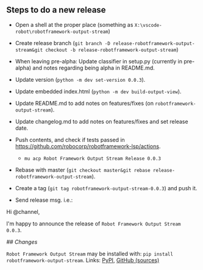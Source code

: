 
Steps to do a new release
---------------------------

- Open a shell at the proper place (something as `X:\vscode-robot\robotframework-output-stream`)

- Create release branch (`git branch -D release-robotframework-output-stream&git checkout -b release-robotframework-output-stream`)

- When leaving pre-alpha: Update classifier in setup.py (currently in pre-alpha) and notes regarding being alpha in README.md.

- Update version (`python -m dev set-version 0.0.3`).

- Update embedded index.html (`python -m dev build-output-view`).

- Update README.md to add notes on features/fixes (on `robotframework-output-stream`).

- Update changelog.md to add notes on features/fixes and set release date.

- Push contents, and check if tests passed in https://github.com/robocorp/robotframework-lsp/actions.
  - `mu acp Robot Framework Output Stream Release 0.0.3`

- Rebase with master (`git checkout master&git rebase release-robotframework-output-stream`).

- Create a tag (`git tag robotframework-output-stream-0.0.3`) and push it.

- Send release msg. i.e.:

Hi @channel,

I'm happy to announce the release of `Robot Framework Output Stream 0.0.3`.

*## Changes*


`Robot Framework Output Stream` may be installed with: `pip install robotframework-output-stream`.
Links: [PyPI](https://pypi.org/project/robotframework-output-stream/), [GitHub (sources)](https://github.com/robocorp/robotframework-lsp/tree/master/robotframework-output-stream)